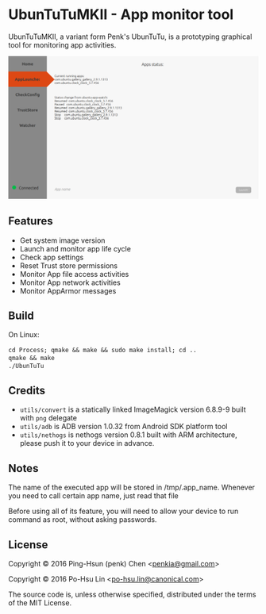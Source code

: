 # UbunTuTuMKII - App monitor tool

UbunTuTuMKII, a variant form Penk's UbunTuTu, is a prototyping graphical tool for monitoring app activities.

![screenshot](https://raw.githubusercontent.com/Cypresslin/UbunTuTuMKII/master/images/screenshot.png)

## Features

* Get system image version 
* Launch and monitor app life cycle
* Check app settings
* Reset Trust store permissions 
* Monitor App file access activities
* Monitor App network activities
* Monitor AppArmor messages

## Build 

On Linux:

    cd Process; qmake && make && sudo make install; cd ..
    qmake && make 
    ./UbunTuTu

## Credits 

* `utils/convert` is a statically linked ImageMagick version 6.8.9-9 built with `png` delegate 
* `utils/adb` is ADB version 1.0.32 from Android SDK platform tool 
* `utils/nethogs` is nethogs version 0.8.1 built with ARM architecture, please push it to your device in advance.

## Notes

The name of the executed app will be stored in /tmp/.app_name.
Whenever you need to call certain app name, just read that file

Before using all of its feature, you will need to allow your device to run command as root, without asking passwords.

## License 

Copyright © 2016 Ping-Hsun (penk) Chen <<penkia@gmail.com>>

Copyright © 2016 Po-Hsu Lin <<po-hsu.lin@canonical.com>>

The source code is, unless otherwise specified, distributed under the terms of the MIT License.

